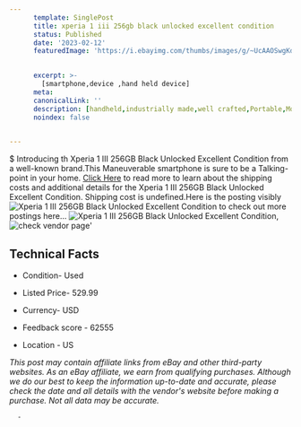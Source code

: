 ```yaml
---
      template: SinglePost
      title: xperia 1 iii 256gb black unlocked excellent condition
      status: Published
      date: '2023-02-12'
      featuredImage: 'https://i.ebayimg.com/thumbs/images/g/~UcAAOSwgKdiVz2K/s-l225.jpg'
       

      excerpt: >-
        [smartphone,device ,hand held device]
      meta:
      canonicalLink: ''
      description: [handheld,industrially made,well crafted,Portable,Mobile,Compact,Convenient,Lightweight,Maneuverable,Man-portable,Miniature,Carriable,Hand-held,Light,Holdable,Transportable,Mobile device,Pocket-sized,On-the-go,Wireless,Cordless,Compact size,Convenient size, smartphone,device ,hand held device]
      noindex: false
      

---
```

$
      Introducing th Xperia 1 III 256GB Black Unlocked Excellent Condition from a well-known brand.This Maneuverable smartphone is sure to be a Talking-point in your home. [Click Here](https://www.ebay.com/itm/295163036327?hash=item44b91682a7%3Ag%3A%7EUcAAOSwgKdiVz2K&mkevt=1&mkcid=1&mkrid=711-53200-19255-0&campid=%253CePNCampaignId%253E&customid=%253CreferenceId%253E&toolid=10049) to read more to learn about the shipping costs and additional details for the Xperia 1 III 256GB Black Unlocked Excellent Condition. Shipping cost is undefined.Here is the posting visibly ![Xperia 1 III 256GB Black Unlocked Excellent Condition](https://i.ebayimg.com/thumbs/images/g/~UcAAOSwgKdiVz2K/s-l225.jpg) to check out more postings here... ![Xperia 1 III 256GB Black Unlocked Excellent Condition](https://i.ebayimg.com/images/g/~UcAAOSwgKdiVz2K/s-l1600.jpg), ![check vendor page](https://origin-galleryplus.ebayimg.com/ws/web/295163036327_2_0_1/225x225.jpg,https://origin-galleryplus.ebayimg.com/ws/web/295163036327_3_0_1/225x225.jpg,https://origin-galleryplus.ebayimg.com/ws/web/295163036327_4_0_1/225x225.jpg,https://origin-galleryplus.ebayimg.com/ws/web/295163036327_5_0_1/225x225.jpg,https://origin-galleryplus.ebayimg.com/ws/web/295163036327_6_0_1/225x225.jpg,https://origin-galleryplus.ebayimg.com/ws/web/295163036327_7_0_1/225x225.jpg)'

      

 ## Technical Facts 



     
      

 - Condition- Used 


      

 - Listed Price- 529.99 


      

 - Currency- USD 


      

 - Feedback score - 62555 


      

 - Location - US 


      
      

 *_This post may contain affiliate links from eBay and other third-party websites. As an eBay affiliate, we earn from qualifying purchases. Although we do our best to keep the information up-to-date and accurate, please check the date and all details with the vendor's website before making a purchase. Not all data may be accurate._*




      -
